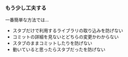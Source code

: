 ### もう少し工夫する

一番簡単な方法では...

* スタブだけで利用するライブラリの取り込みを防げない
* コミットの詳細を見ないとどちらの変更かわからない
* スタブのままコミットしたりを防げない
* 動いていると思ったらスタブだったを防げない
